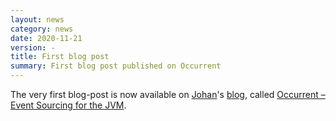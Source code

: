 ```yaml
---
layout: news
category: news
date: 2020-11-21
version: -
title: First blog post 
summary: First blog post published on Occurrent 
---
```


The very first blog-post is now available on [Johan](https://github.com/johanhaleby)'s [blog](https://code.haleby.se), called [Occurrent – Event Sourcing for the JVM](https://code.haleby.se/2020/11/21/occurrent-event-sourcing-for-the-jvm/).
